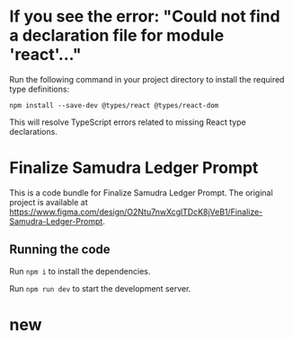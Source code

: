 # If you see the error: "Could not find a declaration file for module 'react'..."

Run the following command in your project directory to install the required type definitions:

```
npm install --save-dev @types/react @types/react-dom
```

This will resolve TypeScript errors related to missing React type declarations.

  # Finalize Samudra Ledger Prompt

  This is a code bundle for Finalize Samudra Ledger Prompt. The original project is available at https://www.figma.com/design/O2Ntu7nwXcglTDcK8jVeB1/Finalize-Samudra-Ledger-Prompt.

  ## Running the code

  Run `npm i` to install the dependencies.

  Run `npm run dev` to start the development server.
  # new
